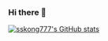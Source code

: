 ### Hi there 👋

<!--
**sskong777/sskong777** is a ✨ _special_ ✨ repository because its `README.md` (this file) appears on your GitHub profile.

Here are some ideas to get you started:

- 🔭 I’m currently working on ...
- 🌱 I’m currently learning ...
- 👯 I’m looking to collaborate on ...
- 🤔 I’m looking for help with ...
- 💬 Ask me about ...
- 📫 How to reach me: ...
- 😄 Pronouns: ...
- ⚡ Fun fact: ...
-->

[![sskong777's GitHub stats](https://github-readme-stats.vercel.app/api?username=sskong777&show_icons=true)](https://github.com/anuraghazra/github-readme-stats)
